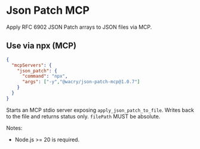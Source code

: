 # Json Patch MCP

Apply RFC 6902 JSON Patch arrays to JSON files via MCP.

## Use via npx (MCP)

```json
{
  "mcpServers": {
    "json_patch": {
      "command": "npx",
      "args": ["-y","@wacry/json-patch-mcp@1.0.7"]
    }
  }
}
```

Starts an MCP stdio server exposing `apply_json_patch_to_file`. Writes back to the file and returns status only. `filePath` MUST be absolute.

Notes:

- Node.js >= 20 is required.
